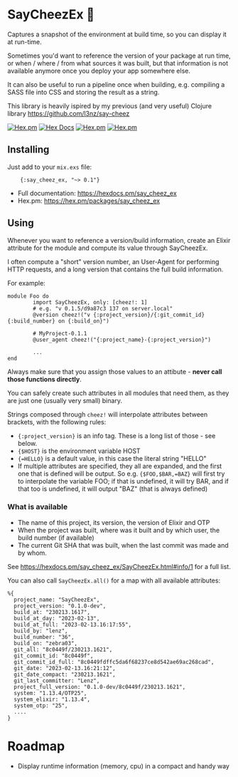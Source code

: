 # SayCheezEx 📸  

Captures a snapshot of the environment at build time, so you can display it at run-time.

Sometimes you'd want to reference the version of your package at run time, or when / where / from what sources it was built, but that information is not available anymore once you deploy your app somewhere else.

It can also be useful to run a pipeline once when building, e.g. compiling a SASS file into CSS and storing the result as a string.

This library is heavily ispired by my previous (and very useful) Clojure library https://github.com/l3nz/say-cheez


[![Hex.pm](https://img.shields.io/hexpm/v/say_cheez_ex)](https://hex.pm/packages/say_cheez_ex)
[![Hex Docs](https://img.shields.io/badge/hex-docs-lightgreen.svg)](https://hexdocs.pm/say_cheez_ex)
[![Hex.pm](https://img.shields.io/hexpm/dt/say_cheez_ex)](https://hex.pm/packages/say_cheez_ex)
[![Hex.pm](https://img.shields.io/hexpm/l/say_cheez_ex)](https://github.com/l3nz/say_cheez_ex/blob/main/LICENSE)



## Installing

Just add to your `mix.exs` file:

        {:say_cheez_ex, "~> 0.1"}


- Full documentation: https://hexdocs.pm/say_cheez_ex
- Hex.pm: https://hex.pm/packages/say_cheez_ex

## Using

Whenever you want to reference a version/build information,
create an Elixir attribute for the module and compute its value through SayCheezEx.

I often compute a "short" version number,
an User-Agent for performing HTTP requests,
and a long version that contains the full
build information.

For example:

```
module Foo do
        import SayCheezEx, only: [cheez!: 1]
        # e.g. "v 0.1.5/d9a87c3 137 on server.local"
        @version cheez!("v {:project_version}/{:git_commit_id} {:build_number} on {:build_on}")
      
        # MyProject-0.1.1
        @user_agent cheez!("{:project_name}-{:project_version}")

        ...
end
```

Always make sure that you assign those values to an attibute - **never call those functions directly**.

You can safely create such attributes in all modules that need them, as they are just one (usually very small) binary.

Strings composed through `cheez!` will interpolate attributes
between brackets, with the following rules:

- `{:project_version}` is an info tag. These is a long 
   list of those - see below.
- `{$HOST}` is the environment variable HOST
- `{=HELLO}` is a default value, in this case the literal string "HELLO"
- If multiple attributes are specified, they all are expanded,
  and the first one that is defined will be output. So e.g.
  `{$FOO,$BAR,=BAZ}` will first try to interpolate the variable FOO;
  if that is undefined, it will try BAR, and if that too is undefined,
  it will output "BAZ" (that is always defined)


### What is available

- The name of this project, its version, the version of Elixir and OTP
- When the project was built, where was it built and by which user, the build number (if available)
- The current Git SHA that was built, when the last commit was made and by whom.

See https://hexdocs.pm/say_cheez_ex/SayCheezEx.html#info/1 for a full list.

You can also call `SayCheezEx.all()` for a
map with all available attributes:


````
%{
  project_name: "SayCheezEx",
  project_version: "0.1.0-dev",
  build_at: "230213.1617",
  build_at_day: "2023-02-13",
  build_at_full: "2023-02-13.16:17:55",
  build_by: "lenz",
  build_number: "36",
  build_on: "zebra03",
  git_all: "8c0449f/230213.1621",
  git_commit_id: "8c0449f",
  git_commit_id_full: "8c0449fdffc5da6f68237ce8d542ae69ac268cad",
  git_date: "2023-02-13.16:21:12",
  git_date_compact: "230213.1621",
  git_last_committer: "Lenz",
  project_full_version: "0.1.0-dev/8c0449f/230213.1621",
  system: "1.13.4/OTP25",
  system_elixir: "1.13.4",
  system_otp: "25",
  ....
}
````




# Roadmap

- Display runtime information (memory, cpu) in a compact and handy way



